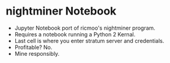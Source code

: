 # nightminer Notebook
- Jupyter Notebook port of ricmoo's nightminer program.
- Requires a notebook running a Python 2 Kernal.
- Last cell is where you enter stratum server and credentials.
- Profitable? No.
- Mine responsibly.
